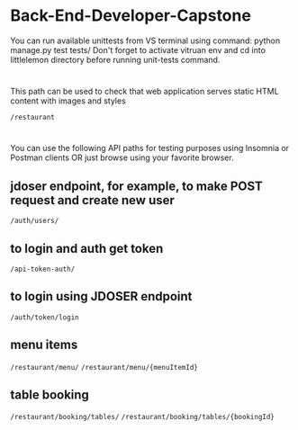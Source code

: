 # Back-End-Developer-Capstone

You can run available unittests from VS terminal using command: python manage.py test tests/
Don't forget to activate vitruan env and cd into littlelemon directory before running unit-tests command.

#

This path can be used to check that web application serves static HTML content with images and styles

`/restaurant`

#

You can use the following API paths for testing purposes using Insomnia or Postman clients
OR just browse using your favorite browser.

## jdoser endpoint, for example, to make POST request and create new user
`/auth/users/ `

## to login and auth get token
`/api-token-auth/` 

## to login using JDOSER endpoint
`/auth/token/login` 

## menu items
`/restaurant/menu/`
`/restaurant/menu/{menuItemId}`

## table booking 
`/restaurant/booking/tables/`
`/restaurant/booking/tables/{bookingId}`
